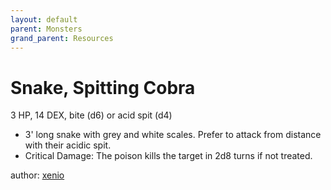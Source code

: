 ```yaml
---
layout: default
parent: Monsters
grand_parent: Resources
---
```


# Snake, Spitting Cobra
3 HP, 14 DEX, bite (d6) or acid spit (d4)
- 3' long snake with grey and white scales. Prefer to attack from distance with their acidic spit.
- Critical Damage: The poison kills the target in 2d8 turns if not treated.

author: [xenio](https://xenioinabottle.blogspot.com)
